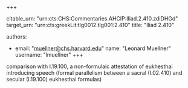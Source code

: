 +++


citable_urn: "urn:cts:CHS:Commentaries.AHCIP:Iliad.2.410.zdiDHGd"
target_urn: "urn:cts:greekLit:tlg0012.tlg001:2.410"
title: "Iliad 2.410"

authors:
- email: "muellner@chs.harvard.edu"
  name: "Leonard Muellner"
  username: "lmuellner"
+++

<p>comparison with I.19.100, a non-formulaic attestation of eukhesthai introducing speech (formal parallelism between a sacral (I.02.410) and secular (I.19.100) eukhesthai formulas)</p>